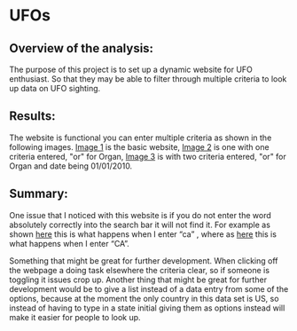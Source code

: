 # UFOs
## Overview of the analysis:
The purpose of this project is to set up a dynamic website for UFO enthusiast. So that they may be able to filter through multiple criteria to look up data on UFO sighting. 

## Results:
The website is functional you can enter multiple criteria as shown in the following images. [Image 1](https://github.com/ElizMishina/UFOs/blob/master/static/images/basic_page.png) is the basic website, [Image 2](https://github.com/ElizMishina/UFOs/blob/master/static/images/organ.png) is one with one criteria entered, "or" for Organ, [Image 3](https://github.com/ElizMishina/UFOs/blob/master/static/images/organ.png) is with two criteria entered, "or" for Organ and date being 01/01/2010.

## Summary:
One issue that I noticed with this website is if you do not enter the word absolutely correctly into the search bar it will not find it. For example as shown [here]( https://github.com/ElizMishina/UFOs/blob/master/static/images/ca.png) this is what happens when I enter “ca” , where as [here]( https://github.com/ElizMishina/UFOs/blob/master/static/images/ca_capital.png) this is what happens when I enter “CA”.

Something that might be great for further development. When clicking off the webpage a doing task elsewhere the criteria clear, so if someone is toggling it issues crop up.
Another thing that might be great for further development would be to give a list instead of a data entry from some of the options, because at the moment the only country in this data set is US, so instead of having to type in a state initial giving them as options instead will make it easier for people to look up.
